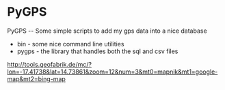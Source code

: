 PyGPS
=====

PyGPS -- Some simple scripts to add my gps data into a nice database

* bin   - some nice command line utilities
* pygps - the library that handles both the sql and csv files



http://tools.geofabrik.de/mc/?lon=-17.41738&lat=14.73861&zoom=12&num=3&mt0=mapnik&mt1=google-map&mt2=bing-map